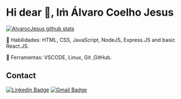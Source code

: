 # Hi dear 👋, Im̀ Álvaro Coelho Jesus

<!--
**AlvarocJesus/AlvarocJesus** is a ✨ _special_ ✨ repository because its `README.md` (this file) appears on your GitHub profile.-->

<!--## Welcome!-->
 
<!--## About me -->
<!--Sou formado no curso técnico de Automação Industrial pelo Instituto Federal de Educação, Ciência e Tecnologia – Campus Suzano. Estou iniciando na carreira de desenvolvimento web.-->

<!--[![AlvarocJesus github stats](ttps://github-readme-stats.vercel.app/api?username=alvarocjesus&show_icons=true&theme=dark&include_all_commits=true&count_private=true)](https://github.com/anuraghazra/github-readme-stats)-->
[![AlvarocJesus github stats](https://github-readme-stats.vercel.app/api?username=AlvarocJesus&show_icons=true&theme=&include_all_commits=true&count_private=true)](https://github.com/anuraghazra/github-readme-stats)

<p align="left">
  🦄 Habilidades: HTML, CSS, JavaScript, NodeJS, Express.JS and basic React.JS.
</p>
<p align="left">
  💼 Ferramentas: VSCODE, Linux, Git ,GitHub.
</p>
 
## Contact
<!--[![Github Badge](https://img.shields.io/badge/-Github-000?style=flat-square&logo=Github&logoColor=white&link=https://github.com/AlvarocJesus)](https://github.com/AlvarocJesus)-->
[![Linkedin Badge](https://img.shields.io/badge/-LinkedIn-blue?style=flat-square&logo=Linkedin&logoColor=white&link=https://br.linkedin.com/in/alvarocoelhojesus)](https://br.linkedin.com/in/alvarocoelhojesus)
[![Gmail Badge](https://img.shields.io/badge/-Gmail-c14438?style=flat-square&logo=Gmail&logoColor=white&link=mailto:alvarocjesus@gmail.com)](mailto:alvarocjesus@gmail.com)

<!--
 Consulta de ideias
 https://github.com/anuraghazra/github-readme-stats
 https://github.com/alexandresanlim/Badges4-README.md-Profile#-contact-
-->
